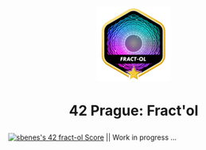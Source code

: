 <p align="center">
  <img src="0_resources/fract-olm.png" />
</p>

# <p align="center">42 Prague: Fract'ol</p>
<a href="https://github.com/JaeSeoKim/badge42"><img src="https://badge42.vercel.app/api/v2/clhxhut3v002508l6ma7ao1xq/project/3086042" alt="sbenes's 42 fract-ol Score" /></a>
|| Work in progress ...

